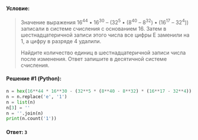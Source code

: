 #### Условие:

> Значение выражения 16<sup>44</sup> • 16<sup>30</sup> – (32<sup>5</sup> • (8<sup>40</sup> – 8<sup>32</sup>) • (16<sup>17</sup> – 32<sup>4</sup>)) записали в системе счисления с основанием 16. 
> Затем в шестнадцатеричной записи этого числа все цифры E заменили на 1, а цифру в разряде 4 удалили. 
> 
> Найдите количество единиц в шестнадцатеричной записи числа после изменения. Ответ запишите в десятичной системе счисления. 
#### Решение #1 (Python):
```python
n = hex(16**44 * 16**30 - (32**5 * (8**40 - 8**32) * (16**17 - 32**4)))[2:]
n = n.replace('e', '1')
n = list(n)
n[3] = ''
n = ''.join(n)
print(n.count('1'))
```

#### Ответ: `3`

